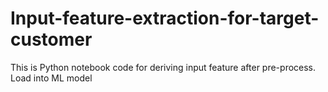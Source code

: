 # Input-feature-extraction-for-target-customer
This is Python notebook code for deriving input feature after pre-process. Load into ML model
